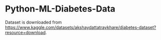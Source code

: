 # Python-ML-Diabetes-Data

Dataset is downloaded from https://www.kaggle.com/datasets/akshaydattatraykhare/diabetes-dataset?resource=download.
